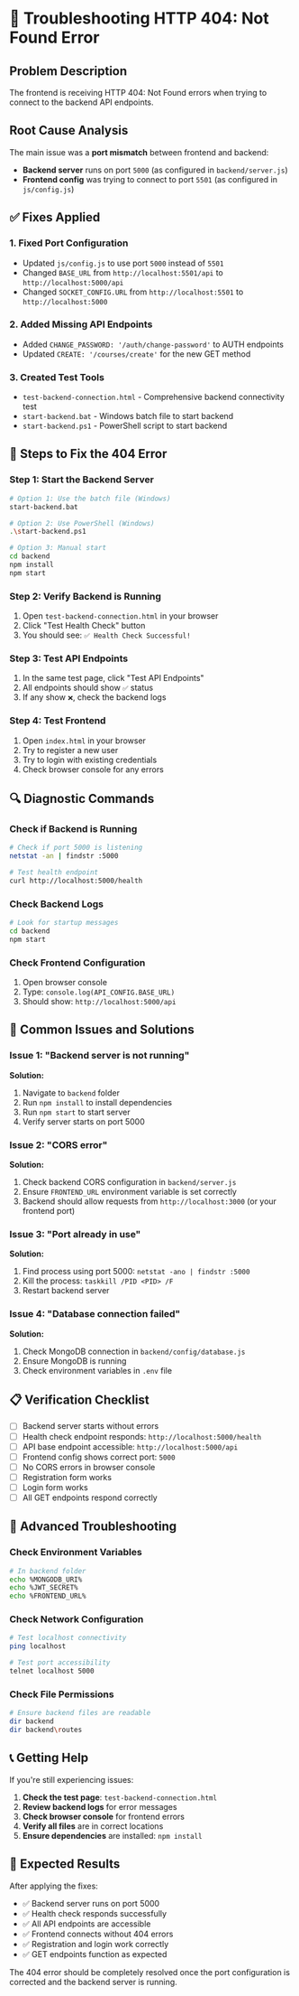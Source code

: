 # 🔧 Troubleshooting HTTP 404: Not Found Error

## Problem Description
The frontend is receiving HTTP 404: Not Found errors when trying to connect to the backend API endpoints.

## Root Cause Analysis
The main issue was a **port mismatch** between frontend and backend:
- **Backend server** runs on port `5000` (as configured in `backend/server.js`)
- **Frontend config** was trying to connect to port `5501` (as configured in `js/config.js`)

## ✅ **Fixes Applied**

### 1. **Fixed Port Configuration**
- Updated `js/config.js` to use port `5000` instead of `5501`
- Changed `BASE_URL` from `http://localhost:5501/api` to `http://localhost:5000/api`
- Changed `SOCKET_CONFIG.URL` from `http://localhost:5501` to `http://localhost:5000`

### 2. **Added Missing API Endpoints**
- Added `CHANGE_PASSWORD: '/auth/change-password'` to AUTH endpoints
- Updated `CREATE: '/courses/create'` for the new GET method

### 3. **Created Test Tools**
- `test-backend-connection.html` - Comprehensive backend connectivity test
- `start-backend.bat` - Windows batch file to start backend
- `start-backend.ps1` - PowerShell script to start backend

## 🚀 **Steps to Fix the 404 Error**

### Step 1: Start the Backend Server
```bash
# Option 1: Use the batch file (Windows)
start-backend.bat

# Option 2: Use PowerShell (Windows)
.\start-backend.ps1

# Option 3: Manual start
cd backend
npm install
npm start
```

### Step 2: Verify Backend is Running
1. Open `test-backend-connection.html` in your browser
2. Click "Test Health Check" button
3. You should see: `✅ Health Check Successful!`

### Step 3: Test API Endpoints
1. In the same test page, click "Test API Endpoints"
2. All endpoints should show `✅` status
3. If any show `❌`, check the backend logs

### Step 4: Test Frontend
1. Open `index.html` in your browser
2. Try to register a new user
3. Try to login with existing credentials
4. Check browser console for any errors

## 🔍 **Diagnostic Commands**

### Check if Backend is Running
```bash
# Check if port 5000 is listening
netstat -an | findstr :5000

# Test health endpoint
curl http://localhost:5000/health
```

### Check Backend Logs
```bash
# Look for startup messages
cd backend
npm start
```

### Check Frontend Configuration
1. Open browser console
2. Type: `console.log(API_CONFIG.BASE_URL)`
3. Should show: `http://localhost:5000/api`

## 🚨 **Common Issues and Solutions**

### Issue 1: "Backend server is not running"
**Solution:**
1. Navigate to `backend` folder
2. Run `npm install` to install dependencies
3. Run `npm start` to start server
4. Verify server starts on port 5000

### Issue 2: "CORS error"
**Solution:**
1. Check backend CORS configuration in `backend/server.js`
2. Ensure `FRONTEND_URL` environment variable is set correctly
3. Backend should allow requests from `http://localhost:3000` (or your frontend port)

### Issue 3: "Port already in use"
**Solution:**
1. Find process using port 5000: `netstat -ano | findstr :5000`
2. Kill the process: `taskkill /PID <PID> /F`
3. Restart backend server

### Issue 4: "Database connection failed"
**Solution:**
1. Check MongoDB connection in `backend/config/database.js`
2. Ensure MongoDB is running
3. Check environment variables in `.env` file

## 📋 **Verification Checklist**

- [ ] Backend server starts without errors
- [ ] Health check endpoint responds: `http://localhost:5000/health`
- [ ] API base endpoint accessible: `http://localhost:5000/api`
- [ ] Frontend config shows correct port: `5000`
- [ ] No CORS errors in browser console
- [ ] Registration form works
- [ ] Login form works
- [ ] All GET endpoints respond correctly

## 🔧 **Advanced Troubleshooting**

### Check Environment Variables
```bash
# In backend folder
echo %MONGODB_URI%
echo %JWT_SECRET%
echo %FRONTEND_URL%
```

### Check Network Configuration
```bash
# Test localhost connectivity
ping localhost

# Test port accessibility
telnet localhost 5000
```

### Check File Permissions
```bash
# Ensure backend files are readable
dir backend
dir backend\routes
```

## 📞 **Getting Help**

If you're still experiencing issues:

1. **Check the test page**: `test-backend-connection.html`
2. **Review backend logs** for error messages
3. **Check browser console** for frontend errors
4. **Verify all files** are in correct locations
5. **Ensure dependencies** are installed: `npm install`

## 🎯 **Expected Results**

After applying the fixes:
- ✅ Backend server runs on port 5000
- ✅ Health check responds successfully
- ✅ All API endpoints are accessible
- ✅ Frontend connects without 404 errors
- ✅ Registration and login work correctly
- ✅ GET endpoints function as expected

The 404 error should be completely resolved once the port configuration is corrected and the backend server is running.
